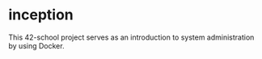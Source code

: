 # inception
This 42-school project serves as an introduction to system administration by using Docker.
